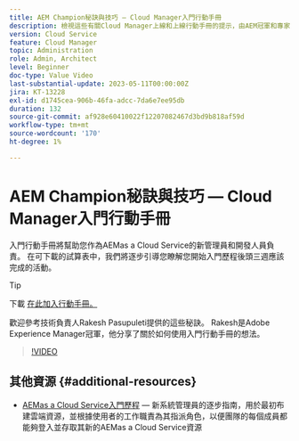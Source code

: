 ```yaml
---
title: AEM Champion秘訣與技巧 — Cloud Manager入門行動手冊
description: 檢視這些有關Cloud Manager上線和上線行動手冊的提示，由AEM冠軍和專家Rakesh Pasupuleti提供。
version: Cloud Service
feature: Cloud Manager
topic: Administration
role: Admin, Architect
level: Beginner
doc-type: Value Video
last-substantial-update: 2023-05-11T00:00:00Z
jira: KT-13228
exl-id: d1745cea-906b-46fa-adcc-7da6e7ee95db
duration: 132
source-git-commit: af928e60410022f12207082467d3bd9b818af59d
workflow-type: tm+mt
source-wordcount: '170'
ht-degree: 1%

---
```


# AEM Champion秘訣與技巧 — Cloud Manager入門行動手冊

入門行動手冊將幫助您作為AEMas a Cloud Service的新管理員和開發人員負責。 在可下載的試算表中，我們將逐步引導您瞭解您開始入門歷程後頭三週應該完成的活動。

>[!TIP]
>
>下載 [在此加入行動手冊。](./assets/Cloud-Manager-for-AEM-as-a-Cloud-Service.xlsx)

歡迎參考技術負責人Rakesh Pasupuleti提供的這些秘訣。 Rakesh是Adobe Experience Manager冠軍，他分享了關於如何使用入門行動手冊的想法。

>[!VIDEO](https://video.tv.adobe.com/v/3419299?quality=12&learn=on)

## 其他資源 {#additional-resources}

* [AEMas a Cloud Service入門歷程](https://experienceleague.adobe.com/docs/experience-manager-cloud-service/content/onboarding/journey/overview.html)  — 新系統管理員的逐步指南，用於最初布建雲端資源，並根據使用者的工作職責為其指派角色，以便團隊的每個成員都能夠登入並存取其新的AEMas a Cloud Service資源
